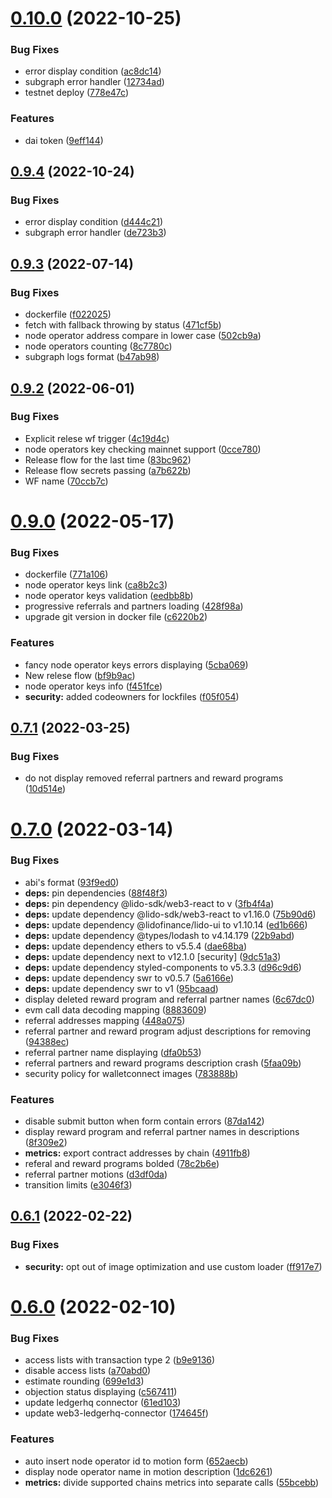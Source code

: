 # [0.10.0](https://github.com/lidofinance/easy-track-ui/compare/0.9.4...0.10.0) (2022-10-25)


### Bug Fixes

* error display condition ([ac8dc14](https://github.com/lidofinance/easy-track-ui/commit/ac8dc1497b3b6e3402b00583a0aa947356679329))
* subgraph error handler ([12734ad](https://github.com/lidofinance/easy-track-ui/commit/12734ad12b74d78aff3764c9e24c30e37a0b9138))
* testnet deploy ([778e47c](https://github.com/lidofinance/easy-track-ui/commit/778e47cf73c3b5af09900afcb1ac4ef529585ae4))


### Features

* dai token ([9eff144](https://github.com/lidofinance/easy-track-ui/commit/9eff1440ce1979386c2bdcf5665487db99f5f1c9))



## [0.9.4](https://github.com/lidofinance/easy-track-ui/compare/0.9.3...0.9.4) (2022-10-24)


### Bug Fixes

* error display condition ([d444c21](https://github.com/lidofinance/easy-track-ui/commit/d444c215a29e22494fad961d69dbe62f8a04af48))
* subgraph error handler ([de723b3](https://github.com/lidofinance/easy-track-ui/commit/de723b35636d83c18167c4c87ec122e29274acba))



## [0.9.3](https://github.com/lidofinance/easy-track-ui/compare/0.9.2...0.9.3) (2022-07-14)


### Bug Fixes

* dockerfile ([f022025](https://github.com/lidofinance/easy-track-ui/commit/f02202572b47dbe9cbc6bd03a97cc694716e9564))
* fetch with fallback throwing by status ([471cf5b](https://github.com/lidofinance/easy-track-ui/commit/471cf5b87c5de20832df7c76b55e8511af4518cb))
* node operator address compare in lower case ([502cb9a](https://github.com/lidofinance/easy-track-ui/commit/502cb9ae2a5322eb0274c3ea03566e7893598e01))
* node operators counting ([8c7780c](https://github.com/lidofinance/easy-track-ui/commit/8c7780c8c2e9a4798946e5b8f5c5dd512d85b4d6))
* subgraph logs format ([b47ab98](https://github.com/lidofinance/easy-track-ui/commit/b47ab980f3cdb7120b82587e689095a96bdf09b0))



## [0.9.2](https://github.com/lidofinance/easy-track-ui/compare/0.9.1...0.9.2) (2022-06-01)


### Bug Fixes

* Explicit relese wf trigger ([4c19d4c](https://github.com/lidofinance/easy-track-ui/commit/4c19d4c78e7f15c7d014c970363f575f6d470996))
* node operators key checking mainnet support ([0cce780](https://github.com/lidofinance/easy-track-ui/commit/0cce780d5487b39859c9a2075a2225955500ca6c))
* Release flow for the last time ([83bc962](https://github.com/lidofinance/easy-track-ui/commit/83bc962205c0776bb039a4b68befbd660583ee08))
* Release flow secrets passing ([a7b622b](https://github.com/lidofinance/easy-track-ui/commit/a7b622b957ec24b162e8c626ff2dd922f41e9dc5))
* WF name ([70ccb7c](https://github.com/lidofinance/easy-track-ui/commit/70ccb7c66e1d66d28e30b3e3038a322047175a39))



# [0.9.0](https://github.com/lidofinance/easy-track-ui/compare/0.7.1...0.9.0) (2022-05-17)


### Bug Fixes

* dockerfile ([771a106](https://github.com/lidofinance/easy-track-ui/commit/771a10668bc11d036bb3a3a28ce857bdc4619409))
* node operator keys link ([ca8b2c3](https://github.com/lidofinance/easy-track-ui/commit/ca8b2c3d0d94cef5f0d9abf0c7616109b768e39b))
* node operator keys validation ([eedbb8b](https://github.com/lidofinance/easy-track-ui/commit/eedbb8b28b3eb2316c8119bbff331c355722e0c2))
* progressive referrals and partners loading ([428f98a](https://github.com/lidofinance/easy-track-ui/commit/428f98a152bacc2f01f2d9f6fd952b0ffd22dc11))
* upgrade git version in docker file ([c6220b2](https://github.com/lidofinance/easy-track-ui/commit/c6220b2be2f220f45ec5a54b1410d1e5b8a6db2a))


### Features

* fancy node operator keys errors displaying ([5cba069](https://github.com/lidofinance/easy-track-ui/commit/5cba069fdc9ed241c87064e3d13d8afd376b7b93))
* New relese flow ([bf9b9ac](https://github.com/lidofinance/easy-track-ui/commit/bf9b9acb44a044a1965d648f0b1444d8fc03a6ca))
* node operator keys info ([f451fce](https://github.com/lidofinance/easy-track-ui/commit/f451fcec35d3f3e08ca122fbe56265df42aa37b1))
* **security:** added codeowners for lockfiles ([f05f054](https://github.com/lidofinance/easy-track-ui/commit/f05f054e602630cf559bf10d1c3527f13cd42f80))



## [0.7.1](https://github.com/lidofinance/easy-track-ui/compare/0.7.0...0.7.1) (2022-03-25)


### Bug Fixes

* do not display removed referral partners and reward programs ([10d514e](https://github.com/lidofinance/easy-track-ui/commit/10d514e90ee97d75d5fa7a94ae10012120e3db91))



# [0.7.0](https://github.com/lidofinance/easy-track-ui/compare/0.6.1...0.7.0) (2022-03-14)


### Bug Fixes

* abi's format ([93f9ed0](https://github.com/lidofinance/easy-track-ui/commit/93f9ed017952bf9e638aed07b6fb2f21e296536f))
* **deps:** pin dependencies ([88f48f3](https://github.com/lidofinance/easy-track-ui/commit/88f48f3d091385407c2160eda8e2d15104bb8c14))
* **deps:** pin dependency @lido-sdk/web3-react to v ([3fb4f4a](https://github.com/lidofinance/easy-track-ui/commit/3fb4f4a0c7a41adcd9234c5e83a5ec06ae5b932e))
* **deps:** update dependency @lido-sdk/web3-react to v1.16.0 ([75b90d6](https://github.com/lidofinance/easy-track-ui/commit/75b90d65d317b6fb91b0e3aeb172a113383b6820))
* **deps:** update dependency @lidofinance/lido-ui to v1.10.14 ([ed1b666](https://github.com/lidofinance/easy-track-ui/commit/ed1b666b9bf11f2e68c99f7b3c75fc84c79d74e6))
* **deps:** update dependency @types/lodash to v4.14.179 ([22b9abd](https://github.com/lidofinance/easy-track-ui/commit/22b9abd56e99499d8a703fb41eaa77d4ff6b4bf7))
* **deps:** update dependency ethers to v5.5.4 ([dae68ba](https://github.com/lidofinance/easy-track-ui/commit/dae68bae75216cc09e73538f88a518caeecb3058))
* **deps:** update dependency next to v12.1.0 [security] ([9dc51a3](https://github.com/lidofinance/easy-track-ui/commit/9dc51a3a0c3210ee047e3103d59fb74b1ce1b8bd))
* **deps:** update dependency styled-components to v5.3.3 ([d96c9d6](https://github.com/lidofinance/easy-track-ui/commit/d96c9d621c2ae4bce302213739262fb0aef8d005))
* **deps:** update dependency swr to v0.5.7 ([5a6166e](https://github.com/lidofinance/easy-track-ui/commit/5a6166e4956404606c58fec07d3e26642ae5f8ca))
* **deps:** update dependency swr to v1 ([95bcaad](https://github.com/lidofinance/easy-track-ui/commit/95bcaad7ab4f9e92a0ab484dbb7acae8ede9edc6))
* display deleted reward program and referral partner names ([6c67dc0](https://github.com/lidofinance/easy-track-ui/commit/6c67dc01de11a415022fc2d88fbe3d989c56cad8))
* evm call data decoding mapping ([8883609](https://github.com/lidofinance/easy-track-ui/commit/8883609ec30be35b2a78c00bb84c035140c364bb))
* referral addresses mapping ([448a075](https://github.com/lidofinance/easy-track-ui/commit/448a075644452771814d9eeea0919c4fc2f1b77d))
* referral partner and reward program adjust descriptions for removing ([94388ec](https://github.com/lidofinance/easy-track-ui/commit/94388ec52442e1214e149d5846976519728b6c20))
* referral partner name displaying ([dfa0b53](https://github.com/lidofinance/easy-track-ui/commit/dfa0b53bfc21de2afac5f9ba2de1d97624494bbc))
* referral partners and reward programs description crash ([5faa09b](https://github.com/lidofinance/easy-track-ui/commit/5faa09bcac7f05a2c91d537182f388ba9f2f2478))
* security policy for walletconnect images ([783888b](https://github.com/lidofinance/easy-track-ui/commit/783888b167c0395315622029eb517afb8b32fc22))


### Features

* disable submit button when form contain errors ([87da142](https://github.com/lidofinance/easy-track-ui/commit/87da142a65d2d3ceb41b4de76dfbf1560e20b828))
* display reward program and referral partner names in descriptions ([8f309e2](https://github.com/lidofinance/easy-track-ui/commit/8f309e212a186cb3ddc027beaa737ddc1996c2ca))
* **metrics:** export contract addresses by chain ([4911fb8](https://github.com/lidofinance/easy-track-ui/commit/4911fb8b95af54adf50a6a23494128205aa45814))
* referal and reward programs bolded ([78c2b6e](https://github.com/lidofinance/easy-track-ui/commit/78c2b6eecc5f5a1478d82724c5817ac7a0ea2c0c))
* referral partner motions ([d3df0da](https://github.com/lidofinance/easy-track-ui/commit/d3df0da89c391f09fc1be26524b309d1165b3c07))
* transition limits ([e3046f3](https://github.com/lidofinance/easy-track-ui/commit/e3046f3e872b1fbdae1481a3786482d0a82ba93f))



## [0.6.1](https://github.com/lidofinance/easy-track-ui/compare/0.6.0...0.6.1) (2022-02-22)


### Bug Fixes

* **security:** opt out of image optimization and use custom loader ([ff917e7](https://github.com/lidofinance/easy-track-ui/commit/ff917e7242366c2e5baf7596818437dd7aa40251))



# [0.6.0](https://github.com/lidofinance/easy-track-ui/compare/0.5.0...0.6.0) (2022-02-10)


### Bug Fixes

* access lists with transaction type 2 ([b9e9136](https://github.com/lidofinance/easy-track-ui/commit/b9e9136b4601a32243a1ad80ae166a369b9fb858))
* disable access lists ([a70abd0](https://github.com/lidofinance/easy-track-ui/commit/a70abd02027771992819cd19bb0a1478aa097a12))
* estimate rounding ([699e1d3](https://github.com/lidofinance/easy-track-ui/commit/699e1d3672f90eb1a5d0c75b181a6284ad68e230))
* objection status displaying ([c567411](https://github.com/lidofinance/easy-track-ui/commit/c5674116f4c9b2baec9cfb2d3149e8fccb9de88d))
* update ledgerhq connector ([61ed103](https://github.com/lidofinance/easy-track-ui/commit/61ed10389be2ec26cffaa7345c7a17c034188c29))
* update web3-ledgerhq-connector ([174645f](https://github.com/lidofinance/easy-track-ui/commit/174645f21a0ae382d4943e773d50082d12bfa476))


### Features

* auto insert node operator id to motion form ([652aecb](https://github.com/lidofinance/easy-track-ui/commit/652aecb288a2c567fa1472d5522df9653434bd1e))
* display node operator name in motion description ([1dc6261](https://github.com/lidofinance/easy-track-ui/commit/1dc626171a2bd6a18c572617f6c19d7e0362e151))
* **metrics:** divide supported chains metrics into separate calls ([55bcebb](https://github.com/lidofinance/easy-track-ui/commit/55bcebba59f9855eb99490dc8a45466e1c224115))



